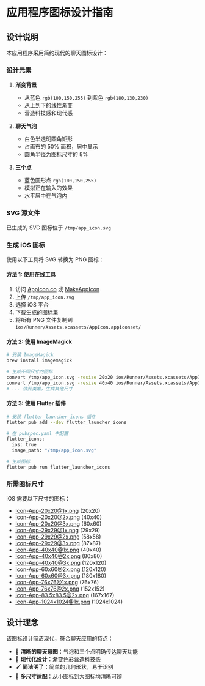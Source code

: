 # 应用程序图标设计指南

## 设计说明

本应用程序采用简约现代的聊天图标设计：

### 设计元素

1. **渐变背景**
   - 从蓝色 `rgb(100,150,255)` 到紫色 `rgb(180,130,230)`
   - 从上到下的线性渐变
   - 营造科技感和现代感

2. **聊天气泡**
   - 白色半透明圆角矩形
   - 占画布的 50% 面积，居中显示
   - 圆角半径为图标尺寸的 8%

3. **三个点**
   - 蓝色圆形点 `rgb(100,150,255)`
   - 模拟正在输入的效果
   - 水平居中在气泡内

### SVG 源文件

已生成的 SVG 图标位于 `/tmp/app_icon.svg`

### 生成 iOS 图标

使用以下工具将 SVG 转换为 PNG 图标：

#### 方法 1: 使用在线工具

1. 访问 [AppIcon.co](https://appicon.co/) 或 [MakeAppIcon](https://makeappicon.com/)
2. 上传 `/tmp/app_icon.svg`
3. 选择 iOS 平台
4. 下载生成的图标集
5. 将所有 PNG 文件复制到 `ios/Runner/Assets.xcassets/AppIcon.appiconset/`

#### 方法 2: 使用 ImageMagick

```bash
# 安装 ImageMagick
brew install imagemagick

# 生成不同尺寸的图标
convert /tmp/app_icon.svg -resize 20x20 ios/Runner/Assets.xcassets/AppIcon.appiconset/Icon-App-20x20@1x.png
convert /tmp/app_icon.svg -resize 40x40 ios/Runner/Assets.xcassets/AppIcon.appiconset/Icon-App-20x20@2x.png
# ... 依此类推，生成其他尺寸
```

#### 方法 3: 使用 Flutter 插件

```bash
# 安装 flutter_launcher_icons 插件
flutter pub add --dev flutter_launcher_icons

# 在 pubspec.yaml 中配置
flutter_icons:
  ios: true
  image_path: "/tmp/app_icon.svg"

# 生成图标
flutter pub run flutter_launcher_icons
```

### 所需图标尺寸

iOS 需要以下尺寸的图标：

- Icon-App-20x20@1x.png (20x20)
- Icon-App-20x20@2x.png (40x40)
- Icon-App-20x20@3x.png (60x60)
- Icon-App-29x29@1x.png (29x29)
- Icon-App-29x29@2x.png (58x58)
- Icon-App-29x29@3x.png (87x87)
- Icon-App-40x40@1x.png (40x40)
- Icon-App-40x40@2x.png (80x80)
- Icon-App-40x40@3x.png (120x120)
- Icon-App-60x60@2x.png (120x120)
- Icon-App-60x60@3x.png (180x180)
- Icon-App-76x76@1x.png (76x76)
- Icon-App-76x76@2x.png (152x152)
- Icon-App-83.5x83.5@2x.png (167x167)
- Icon-App-1024x1024@1x.png (1024x1024)

## 设计理念

该图标设计简洁现代，符合聊天应用的特点：

- 💬 **清晰的聊天意图**：气泡和三个点明确传达聊天功能
- 🎨 **现代化设计**：渐变色彩营造科技感
- 🖌️ **简洁明了**：简单的几何形状，易于识别
- 📱 **多尺寸适配**：从小图标到大图标均清晰可辨

